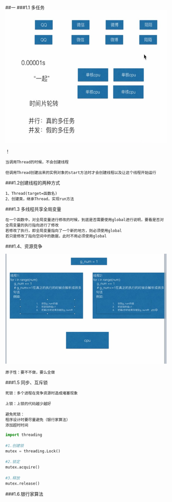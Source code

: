 ##一
###1.1 多任务
![并发和并行](img/并发和并行.jpg)

！[](img/线程.jpg )

```text
当调用Thread的时候，不会创建线程

但调用Thread创建出来的实例对象的start方法时才会创建线程以及让这个线程开始运行

```

###1.2创建线程的两种方式

```text
1、Thread(target=函数名)
2、创建类，继承Thread，实现run方法
```

###1.3 多线程共享全局变量
```text
在一个函数中，对全局变量进行修改的时候，到底是否需要使用global进行说明，要看是否对全局变量的执行指向进行了修改
若修改了执行，即全局变量指向了一个新的地方，则必须使用global
若只是修改了指向空间中的数据，此时不用必须使用global
``` 

###1.4、资源竞争

![](img/资源竞争.jpg)
```text
原子性：要不不做，要么全做 
```

###1.5 同步、互斥锁 

```text
死锁：多个进程在竞争资源时造成堵塞现象

上锁：上锁的代码越少越好

避免死锁：
程序设计时要尽量避免（银行家算法）
添加超时时间
```

```python
import threading

#1.创建锁
mutex = threading.Lock()

#2.锁定
mutex.acquire()

#3.释放
mutex.release()
```

###1.6.银行家算法

